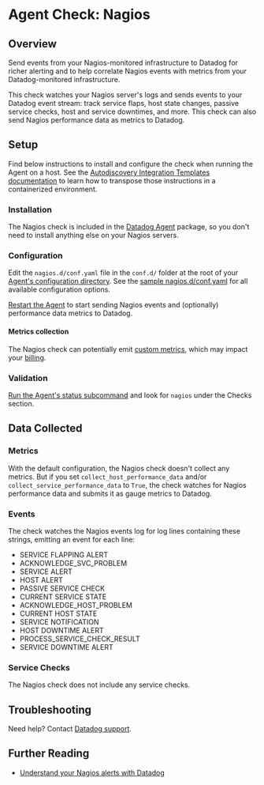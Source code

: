 # Agent Check: Nagios

## Overview

Send events from your Nagios-monitored infrastructure to Datadog for richer alerting and to help correlate Nagios events with metrics from your Datadog-monitored infrastructure.

This check watches your Nagios server's logs and sends events to your Datadog event stream: track service flaps, host state changes, passive service checks, host and service downtimes, and more. This check can also send Nagios performance data as metrics to Datadog.

## Setup

Find below instructions to install and configure the check when running the Agent on a host. See the [Autodiscovery Integration Templates documentation][1] to learn how to transpose those instructions in a containerized environment.

### Installation

The Nagios check is included in the [Datadog Agent][2] package, so you don't need to install anything else on your Nagios servers.

### Configuration

Edit the `nagios.d/conf.yaml` file in the `conf.d/` folder at the root of your [Agent's configuration directory][3]. See the [sample nagios.d/conf.yaml][4] for all available configuration options.

[Restart the Agent][5] to start sending Nagios events and (optionally) performance data metrics to Datadog.

#### Metrics collection
The Nagios check can potentially emit [custom metrics][6], which may impact your [billing][7].

### Validation

[Run the Agent's status subcommand][8] and look for `nagios` under the Checks section.

## Data Collected
### Metrics

With the default configuration, the Nagios check doesn't collect any metrics. But if you set `collect_host_performance_data` and/or `collect_service_performance_data` to `True`, the check watches for Nagios performance data and submits it as gauge metrics to Datadog.

### Events

The check watches the Nagios events log for log lines containing these strings, emitting an event for each line:

- SERVICE FLAPPING ALERT
- ACKNOWLEDGE_SVC_PROBLEM
- SERVICE ALERT
- HOST ALERT
- PASSIVE SERVICE CHECK
- CURRENT SERVICE STATE
- ACKNOWLEDGE_HOST_PROBLEM
- CURRENT HOST STATE
- SERVICE NOTIFICATION
- HOST DOWNTIME ALERT
- PROCESS_SERVICE_CHECK_RESULT
- SERVICE DOWNTIME ALERT

### Service Checks
The Nagios check does not include any service checks.

## Troubleshooting
Need help? Contact [Datadog support][9].

## Further Reading

* [Understand your Nagios alerts with Datadog][10]


[1]: https://docs.datadoghq.com/agent/autodiscovery/integrations
[2]: https://app.datadoghq.com/account/settings#agent
[3]: https://docs.datadoghq.com/agent/guide/agent-configuration-files/?tab=agentv6#agent-configuration-directory
[4]: https://github.com/DataDog/integrations-core/blob/master/nagios/datadog_checks/nagios/data/conf.yaml.example
[5]: https://docs.datadoghq.com/agent/guide/agent-commands/?tab=agentv6#start-stop-and-restart-the-agent
[6]: https://docs.datadoghq.com/developers/metrics/custom_metrics/
[7]: https://docs.datadoghq.com/account_management/billing/custom_metrics/
[8]: https://docs.datadoghq.com/agent/guide/agent-commands/?tab=agentv6#agent-status-and-information
[9]: https://docs.datadoghq.com/help
[10]: https://www.datadoghq.com/blog/nagios-monitoring
